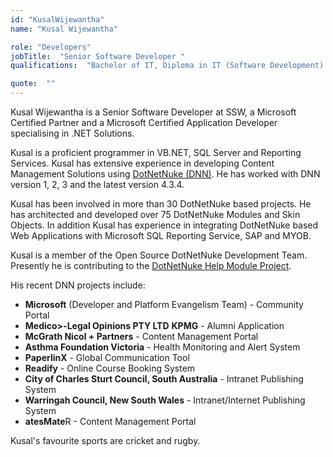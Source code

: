 ```yaml
---
id: "KusalWijewantha"
name: "Kusal Wijewantha"

role: "Developers"
jobTitle:  "Senior Software Developer "
qualifications:  "Bachelor of IT, Diploma in IT (Software Development) "

quote:  ""
---
```


Kusal Wijewantha is a Senior Software Developer at SSW, a Microsoft Certified Partner and a Microsoft Certified Application Developer specialising in .NET Solutions.

Kusal is a proficient programmer in VB.NET, SQL Server and Reporting Services. Kusal has extensive experience in developing Content Management Solutions using [DotNetNuke (DNN)](http://www.dotnetnuke.com/). He has worked with DNN version 1, 2, 3 and the latest version 4.3.4.

Kusal has been involved in more than 30 DotNetNuke based projects. He has architected and developed over 75 DotNetNuke Modules and Skin Objects. In addition Kusal has experience in integrating DotNetNuke based Web Applications with Microsoft SQL Reporting Service, SAP and MYOB.

Kusal is a member of the Open Source DotNetNuke Development Team. Presently he is contributing to the [DotNetNuke Help Module Project](). 

His recent DNN projects include: 

*   **Microsoft** (Developer and Platform Evangelism Team) - Community Portal
*   **Medico>-Legal Opinions PTY LTD** 
    **KPMG** - Alumni Application
*   **McGrath Nicol + Partners** - Content Management Portal
*   **Asthma Foundation Victoria** - Health Monitoring and Alert System
*   **PaperlinX** - Global Communication Tool
*   **Readify** - Online Course Booking System
*   **City of Charles Sturt Council, South Australia** - Intranet Publishing System
*   **Warringah Council, New South Wales** - Intranet/Internet Publishing System
*   **atesMate**R - Content Management Portal 

Kusal's favourite sports are cricket and rugby. 